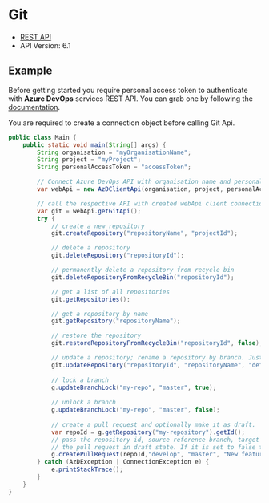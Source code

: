 # Git

- [REST API](https://docs.microsoft.com/en-us/rest/api/azure/devops/git/?view=azure-devops-rest-6.1)
- API Version: 6.1

## Example

Before getting started you require personal access token to authenticate with **Azure DevOps** services REST API.
You can grab one by following the [documentation](https://docs.microsoft.com/en-us/azure/devops/organizations/accounts/use-personal-access-tokens-to-authenticate?WT.mc_id=docs-github-dbrown&view=azure-devops&tabs=preview-page).

You are required to create a connection object before calling Git Api.

```java
public class Main {
    public static void main(String[] args) {
        String organisation = "myOrganisationName";
        String project = "myProject";
        String personalAccessToken = "accessToken";

        // Connect Azure DevOps API with organisation name and personal access token.
        var webApi = new AzDClientApi(organisation, project, personalAccessToken);

        // call the respective API with created webApi client connection object;
        var git = webApi.getGitApi();
        try {
            // create a new repository
            git.createRepository("repositoryName", "projectId");

            // delete a repository
            git.deleteRepository("repositoryId");

            // permanently delete a repository from recycle bin
            git.deleteRepositoryFromRecycleBin("repositoryId");

            // get a list of all repositories
            git.getRepositories();

            // get a repository by name
            git.getRepository("repositoryName");

            // restore the repository
            git.restoreRepositoryFromRecycleBin("repositoryId", false);

            // update a repository; rename a repository by branch. Just pass the branch name as main/develop;
            git.updateRepository("repositoryId", "repositoryName", "defaultBranchName");
            
            // lock a branch
            g.updateBranchLock("my-repo", "master", true);
            
            // unlock a branch
            g.updateBranchLock("my-repo", "master", false);
            
            // create a pull request and optionally make it as draft.
            var repoId = g.getRepository("my-repository").getId();
            // pass the repository id, source reference branch, target reference branch, title, description and set the isDraft to true to create
            // the pull request in draft state. If it is set to false the pull request will be published.
            g.createPullRequest(repoId,"develop", "master", "New feature", "Adding new feature", true);
        } catch (AzDException | ConnectionException e) {
            e.printStackTrace();
        }
    }
}
```